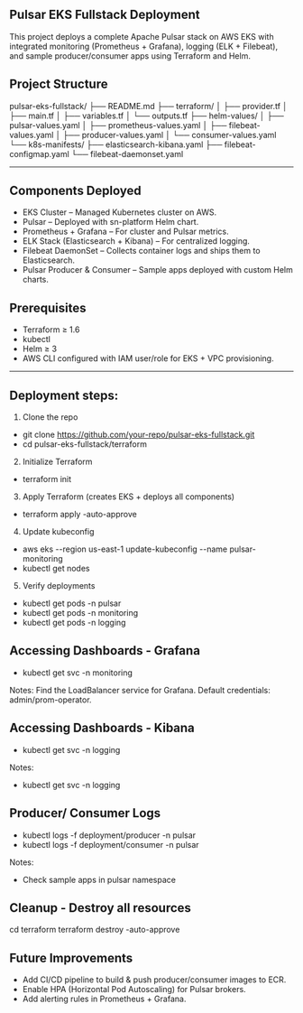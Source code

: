 ## Pulsar EKS Fullstack Deployment

This project deploys a complete Apache Pulsar stack on AWS EKS with integrated monitoring (Prometheus + Grafana), logging (ELK + Filebeat), and sample producer/consumer apps using Terraform and Helm.

## Project Structure

pulsar-eks-fullstack/
├── README.md
├── terraform/
│   ├── provider.tf
│   ├── main.tf
│   ├── variables.tf
│   └── outputs.tf
├── helm-values/
│   ├── pulsar-values.yaml
│   ├── prometheus-values.yaml
│   ├── filebeat-values.yaml
│   ├── producer-values.yaml
│   └── consumer-values.yaml
└── k8s-manifests/
    ├── elasticsearch-kibana.yaml
    ├── filebeat-configmap.yaml
    └── filebeat-daemonset.yaml

----
## Components Deployed
- EKS Cluster – Managed Kubernetes cluster on AWS.
- Pulsar – Deployed with sn-platform Helm chart.
- Prometheus + Grafana – For cluster and Pulsar metrics.
- ELK Stack (Elasticsearch + Kibana) – For centralized logging.
- Filebeat DaemonSet – Collects container logs and ships them to Elasticsearch.
- Pulsar Producer & Consumer – Sample apps deployed with custom Helm charts.

## Prerequisites
- Terraform ≥ 1.6
- kubectl
- Helm ≥ 3
- AWS CLI configured with IAM user/role for EKS + VPC provisioning.

----
## Deployment steps:

1. Clone the repo
- git clone https://github.com/your-repo/pulsar-eks-fullstack.git
- cd pulsar-eks-fullstack/terraform

2. Initialize Terraform
- terraform init

3. Apply Terraform (creates EKS + deploys all components)
- terraform apply -auto-approve

4. Update kubeconfig
- aws eks --region us-east-1 update-kubeconfig --name pulsar-monitoring
- kubectl get nodes

5. Verify deployments
- kubectl get pods -n pulsar
- kubectl get pods -n monitoring
- kubectl get pods -n logging

## Accessing Dashboards - Grafana
- kubectl get svc -n monitoring

Notes: 
Find the LoadBalancer service for Grafana.
Default credentials: admin/prom-operator.

## Accessing Dashboards - Kibana
- kubectl get svc -n logging

Notes: 
- kubectl get svc -n logging

## Producer/ Consumer Logs
- kubectl logs -f deployment/producer -n pulsar
- kubectl logs -f deployment/consumer -n pulsar

Notes:
- Check sample apps in pulsar namespace

## Cleanup - Destroy all resources
cd terraform
terraform destroy -auto-approve

## Future Improvements
- Add CI/CD pipeline to build & push producer/consumer images to ECR.
- Enable HPA (Horizontal Pod Autoscaling) for Pulsar brokers.
- Add alerting rules in Prometheus + Grafana.
